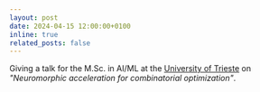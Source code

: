 ```yaml
---
layout: post
date: 2024-04-15 12:00:00+0100
inline: true
related_posts: false
---
```


Giving a talk for the M.Sc. in AI/ML at the [University of Trieste](https://dssc.units.it/) on *"Neuromorphic acceleration for combinatorial optimization"*.
